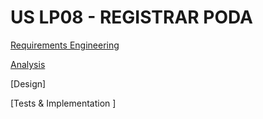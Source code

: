 # US LP08 - REGISTRAR PODA

[Requirements Engineering](01-requirements/Readme.md)

[Analysis](02-analysis/Readme.md)

[Design]

[Tests & Implementation ]
